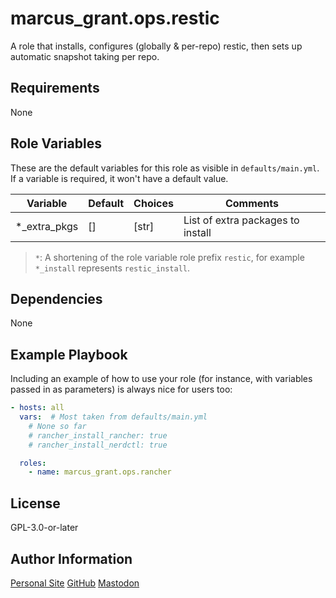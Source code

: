 # marcus_grant.ops.restic

A role that installs, configures (globally & per-repo) restic,
then sets up automatic snapshot taking per repo.

## Requirements

None

## Role Variables

These are the default variables for this role as visible in `defaults/main.yml`.
If a variable is required, it won't have a default value.

| Variable         | Default | Choices | Comments                          |
| ---------------- | ------- | ------- | --------------------------------- |
| *_extra_pkgs | []      | [str]   | List of extra packages to install |

> `*`: A shortening of the role variable role prefix `restic`,
> for example `*_install` represents `restic_install`.

## Dependencies

None

## Example Playbook

Including an example of how to use your role (for instance, with variables passed in as parameters) is always nice for users too:

```yaml
- hosts: all
  vars:  # Most taken from defaults/main.yml
    # None so far
    # rancher_install_rancher: true
    # rancher_install_nerdctl: true

  roles:
    - name: marcus_grant.ops.rancher
```

## License

GPL-3.0-or-later

## Author Information

[Personal Site](https://marcusgrant.me)
[GitHub](https://github.com/marcus-grant)
[Mastodon](https://fosstodon.org/@marcusgrant)
